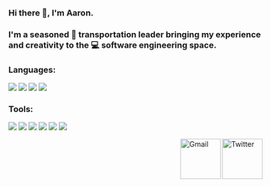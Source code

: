 
### Hi there 👋, I'm Aaron.

### I'm a seasoned 🚌 transportation leader bringing my experience and creativity to the 💻 software engineering space.  

### Languages:
  <p>
  <img src="https://img.icons8.com/color/35/000000/python.png">
  <img src="https://img.icons8.com/color/35/000000/javascript--v1.png"/> 
  <img src="https://img.icons8.com/color/35/000000/sql.png"/>
  <img src="https://img.icons8.com/color/35/000000/kotlin.png">

### Tools:
  <p>
  <img src="https://img.icons8.com/color/35/000000/awslambda.png"/>
  <img src="https://img.icons8.com/color/35/000000/chatgpt.png"/>
  <img src="https://img.icons8.com/fluency/35/000000/visual-studio-code-2019.png"/>
  <img src="https://img.icons8.com/color/35/000000/pycharm.png"/>
  <img src="https://img.icons8.com/color/35/000000/github.png"/> 
  <img src="https://img.icons8.com/color/35/000000/slack.png"/>

</p>


<a href="https://www.linkedin.com/in/aaronwfowler/" target="_blank"><img src="https://cdn4.iconfinder.com/data/icons/social-media-outline-17/64/LinkedIn-social-media-portfolio-job-512.png" height="80px" width="80px" alt="Twitter" align="right"></a><a href="mailto:aaronwfowler@gmail.com" target="_blank"><img src="https://cdn1.iconfinder.com/data/icons/logos-brands-1/24/logo_brand_brands_logos_gmail-256.png" height="80px" width="80px" alt="Gmail" align="right"></a>
